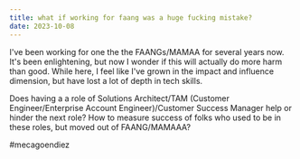 ```yaml
---
title: what if working for faang was a huge fucking mistake?
date: 2023-10-08
---
```


I've been working for one the the FAANGs/MAMAA for several years now. It's been enlightening, but now I wonder if this will actually do more harm than good. While here, I feel like I've grown in the impact and influence dimension, but have lost a lot of depth in tech skills. 

Does having a a role of Solutions Architect/TAM (Customer Engineer/Enterprise Account Engineer)/Customer Success Manager help or hinder the next role? How to measure success of folks who used to be in these roles, but moved out of FAANG/MAMAAA?


#mecagoendiez 